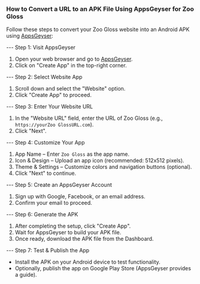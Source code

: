 ### How to Convert a URL to an APK File Using AppsGeyser for Zoo Gloss  

Follow these steps to convert your Zoo Gloss website into an Android APK using [AppsGeyser](https://appsgeyser.com/):  

--- Step 1: Visit AppsGeyser  
1. Open your web browser and go to [AppsGeyser](https://appsgeyser.com/).  
2. Click on "Create App" in the top-right corner.  

--- Step 2: Select Website App  
1. Scroll down and select the "Website" option.  
2. Click "Create App" to proceed.  

--- Step 3: Enter Your Website URL  
1. In the "Website URL" field, enter the URL of Zoo Gloss (e.g., `https://yourZoo GlossURL.com`).  
2. Click "Next".  

--- Step 4: Customize Your App  
1. App Name – Enter `Zoo Gloss` as the app name.  
2. Icon & Design – Upload an app icon (recommended: 512x512 pixels).  
3. Theme & Settings – Customize colors and navigation buttons (optional).  
4. Click "Next" to continue.  

--- Step 5: Create an AppsGeyser Account  
1. Sign up with Google, Facebook, or an email address.  
2. Confirm your email to proceed.  

--- Step 6: Generate the APK  
1. After completing the setup, click "Create App".  
2. Wait for AppsGeyser to build your APK file.  
3. Once ready, download the APK file from the Dashboard.  

--- Step 7: Test & Publish the App  
- Install the APK on your Android device to test functionality.  
- Optionally, publish the app on Google Play Store (AppsGeyser provides a guide).  

